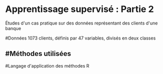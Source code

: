 # Apprentissage supervisé : Partie 2
Études d'un cas pratique sur des données représentant des clients d'une banque

#Données
1073 clients, définis par 47 variables, divisés en deux classes

#Méthodes utilisées
-

#Langage d'application des méthodes 
R
